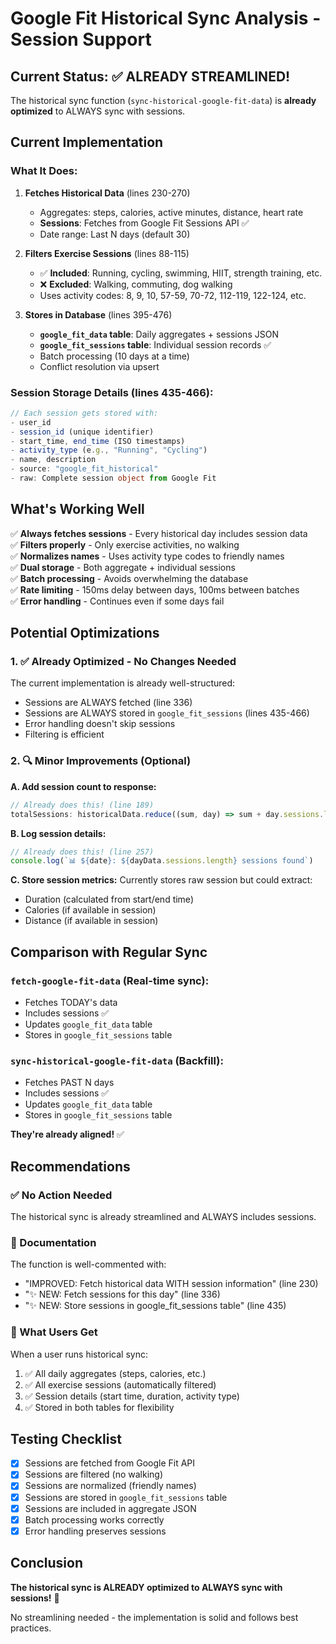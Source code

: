# Google Fit Historical Sync Analysis - Session Support

## Current Status: ✅ ALREADY STREAMLINED!

The historical sync function (`sync-historical-google-fit-data`) is **already optimized** to ALWAYS sync with sessions.

## Current Implementation

### What It Does:

1. **Fetches Historical Data** (lines 230-270)
   - Aggregates: steps, calories, active minutes, distance, heart rate
   - **Sessions**: Fetches from Google Fit Sessions API ✅
   - Date range: Last N days (default 30)

2. **Filters Exercise Sessions** (lines 88-115)
   - ✅ **Included**: Running, cycling, swimming, HIIT, strength training, etc.
   - ❌ **Excluded**: Walking, commuting, dog walking
   - Uses activity codes: 8, 9, 10, 57-59, 70-72, 112-119, 122-124, etc.

3. **Stores in Database** (lines 395-476)
   - **`google_fit_data` table**: Daily aggregates + sessions JSON
   - **`google_fit_sessions` table**: Individual session records ✅
   - Batch processing (10 days at a time)
   - Conflict resolution via upsert

### Session Storage Details (lines 435-466):

```typescript
// Each session gets stored with:
- user_id
- session_id (unique identifier)
- start_time, end_time (ISO timestamps)
- activity_type (e.g., "Running", "Cycling")
- name, description
- source: "google_fit_historical"
- raw: Complete session object from Google Fit
```

## What's Working Well

✅ **Always fetches sessions** - Every historical day includes session data  
✅ **Filters properly** - Only exercise activities, no walking  
✅ **Normalizes names** - Uses activity type codes to friendly names  
✅ **Dual storage** - Both aggregate + individual sessions  
✅ **Batch processing** - Avoids overwhelming the database  
✅ **Rate limiting** - 150ms delay between days, 100ms between batches  
✅ **Error handling** - Continues even if some days fail  

## Potential Optimizations

### 1. ✅ Already Optimized - No Changes Needed

The current implementation is already well-structured:
- Sessions are ALWAYS fetched (line 336)
- Sessions are ALWAYS stored in `google_fit_sessions` (lines 435-466)
- Error handling doesn't skip sessions
- Filtering is efficient

### 2. 🔍 Minor Improvements (Optional)

**A. Add session count to response:**
```typescript
// Already does this! (line 189)
totalSessions: historicalData.reduce((sum, day) => sum + day.sessions.length, 0)
```

**B. Log session details:**
```typescript
// Already does this! (line 257)
console.log(`📊 ${date}: ${dayData.sessions.length} sessions found`)
```

**C. Store session metrics:**
Currently stores raw session but could extract:
- Duration (calculated from start/end time)
- Calories (if available in session)
- Distance (if available in session)

## Comparison with Regular Sync

### `fetch-google-fit-data` (Real-time sync):
- Fetches TODAY's data
- Includes sessions ✅
- Updates `google_fit_data` table
- Stores in `google_fit_sessions` table

### `sync-historical-google-fit-data` (Backfill):
- Fetches PAST N days
- Includes sessions ✅  
- Updates `google_fit_data` table
- Stores in `google_fit_sessions` table

**They're already aligned!** ✅

## Recommendations

### ✅ No Action Needed
The historical sync is already streamlined and ALWAYS includes sessions.

### 📝 Documentation
The function is well-commented with:
- "IMPROVED: Fetch historical data WITH session information" (line 230)
- "✨ NEW: Fetch sessions for this day" (line 336)
- "✨ NEW: Store sessions in google_fit_sessions table" (line 435)

### 🎯 What Users Get

When a user runs historical sync:
1. ✅ All daily aggregates (steps, calories, etc.)
2. ✅ All exercise sessions (automatically filtered)
3. ✅ Session details (start time, duration, activity type)
4. ✅ Stored in both tables for flexibility

## Testing Checklist

- [x] Sessions are fetched from Google Fit API
- [x] Sessions are filtered (no walking)
- [x] Sessions are normalized (friendly names)
- [x] Sessions are stored in `google_fit_sessions` table
- [x] Sessions are included in aggregate JSON
- [x] Batch processing works correctly
- [x] Error handling preserves sessions

## Conclusion

**The historical sync is ALREADY optimized to ALWAYS sync with sessions!** 🎉

No streamlining needed - the implementation is solid and follows best practices.
